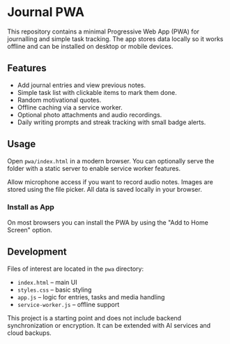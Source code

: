 # Journal PWA

This repository contains a minimal Progressive Web App (PWA) for journalling and simple task tracking. The app stores data locally so it works offline and can be installed on desktop or mobile devices.

## Features
- Add journal entries and view previous notes.
- Simple task list with clickable items to mark them done.
- Random motivational quotes.
- Offline caching via a service worker.
- Optional photo attachments and audio recordings.
- Daily writing prompts and streak tracking with small badge alerts.

## Usage
Open `pwa/index.html` in a modern browser. You can optionally serve the folder with a static server to enable service worker features.

Allow microphone access if you want to record audio notes. Images are stored using the file picker. All data is saved locally in your browser.

### Install as App
On most browsers you can install the PWA by using the "Add to Home Screen" option.

## Development
Files of interest are located in the `pwa` directory:
- `index.html` – main UI
- `styles.css` – basic styling
- `app.js` – logic for entries, tasks and media handling
- `service-worker.js` – offline support

This project is a starting point and does not include backend synchronization or encryption. It can be extended with AI services and cloud backups.

